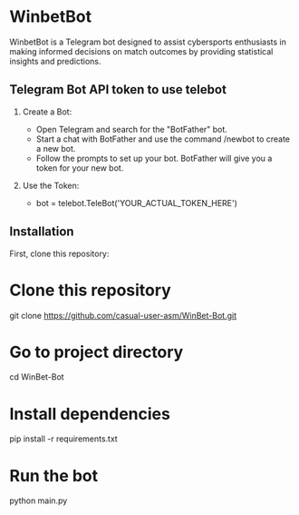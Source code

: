 <h1>WinbetBot</h1>

WinbetBot is a Telegram bot designed to assist cybersports enthusiasts in making informed decisions on match outcomes by providing statistical insights and predictions.

## Telegram Bot API token to use telebot

1. Create a Bot:

    - Open Telegram and search for the "BotFather" bot.
    - Start a chat with BotFather and use the command /newbot to create a new bot.
    - Follow the prompts to set up your bot. BotFather will give you a token for your new bot.

2. Use the Token:

    - bot = telebot.TeleBot('YOUR_ACTUAL_TOKEN_HERE')

## Installation

First, clone this repository:

<!-- start:code block -->
# Clone this repository
git clone https://github.com/casual-user-asm/WinBet-Bot.git

# Go to project directory
cd WinBet-Bot

# Install dependencies
pip install -r requirements.txt

# Run the bot
python main.py

<!-- end:code block -->

